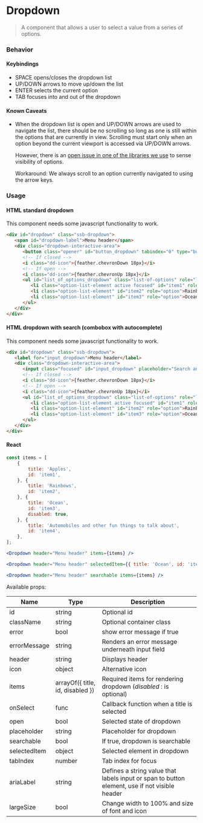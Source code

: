 Dropdown
========

> A component that allows a user to select a value from a series of options.

### Behavior

#### Keybindings

- SPACE opens/closes the dropdown list
- UP/DOWN arrows to move up/down the list
- ENTER selects the current option
- TAB focuses into and out of the dropdown

#### Known Caveats

- When the dropdown list is open and UP/DOWN arrows are used to navigate the list, there should be no scrolling so
  long as one is still within the options that are currently in view. Scrolling must start only when an option beyond
  the current viewport is accessed via UP/DOWN arrows.
  
  However, there is an [open issue in one of the libraries we use](https://github.com/joshwnj/react-visibility-sensor/pull/87)
  to sense visibility of options. 
  
  Workaround: We always scroll to an option currently navigated to using the arrow keys.
  
### Usage

#### HTML standard dropdown
This component needs some javascript functionality to work.
```html
<div id="dropdown" class="ssb-dropdown">
   <span id="dropdown-label">Menu header</span>
   <div class="dropdown-interactive-area">
      <button class="opener" id="button_dropdown" tabindex="0" type="button" aria-expanded="false" aria-haspopup="listbox" aria-labelledby="dropdown-label button_dropdown">-- Select --</button>
      <!-- If closed -->
      <i class="dd-icon">{feather.chevronDown 18px}</i>
      <!-- If open -->
      <i class="dd-icon">{feather.chevronUp 18px}</i>
      <ul id="list_of_options_dropdown" class="list-of-options" role="listbox" aria-labelledby="dropdown-label" tabindex="-1" aria-activedescendant="item1">
         <li class="option-list-element active focused" id="item1" role="option" aria-selected="true">Apples</li>
         <li class="option-list-element" id="item2" role="option">Rainbows</li>
         <li class="option-list-element" id="item3" role="option">Ocean</li>
      </ul>
   </div>
</div>
```

#### HTML dropdown with search (combobox with autocomplete)
This component needs some javascript functionality to work.
```html
<div id="dropdown" class="ssb-dropdown">
   <label for="input_dropdown">Menu header</label>
   <div class="dropdown-interactive-area">
      <input class="focused" id="input_dropdown" placeholder="Search and select" role="combobox" aria-autocomplete="list" aria-expanded="true" aria-controls="list_of_options_dropdown" type="text" aria-activedescendant="item1" value="">
      <!-- If closed -->
      <i class="dd-icon">{feather.chevronDown 18px}</i>
      <!-- If open -->
      <i class="dd-icon">{feather.chevronUp 18px}</i>
      <ul id="list_of_options_dropdown" class="list-of-options" role="listbox" tabindex="-1">
         <li class="option-list-element active focused" id="item1" role="option" aria-selected="true">Apples</li>
         <li class="option-list-element" id="item2" role="option">Rainbows</li>
         <li class="option-list-element" id="item3" role="option">Ocean</li>
      </ul>
   </div>
</div>
```

#### React

```jsx harmony
const items = [
	{
		title: 'Apples',
		id: 'item1',
	}, {
		title: 'Rainbows',
		id: 'item2',
	}, {
		title: 'Ocean',
		id: 'item3',
        disabled: true,
	}, {
		title: 'Automobiles and other fun things to talk about',
		id: 'item4',
	}, 
];

<Dropdown header="Menu header" items={items} />

<Dropdown header="Menu header" selectedItem={{ title: 'Ocean', id: 'item3' }} items={items} />

<Dropdown header="Menu header" searchable items={items} />
```

Available props:

| Name       | Type           | Description  |
| ---------- | ------------- | ----- |
| id | string | Optional id | 
| className   | string | Optional container class|
| error | bool | show error message if true |
| errorMessage | string | Renders an error message underneath input field |
| header | string | Displays header |
| icon | object | Alternative icon  |
| items | arrayOf({ title, id, disabled }) |Required items for rendering dropdown (*disabled* : is optional) |
| onSelect | func | Callback function when a title is selected |
| open | bool | Selected state of dropdown |
| placeholder | string | Placeholder for dropdown |
| searchable | bool | If true, dropdown is searchable |
| selectedItem | object | Selected element in dropdown |
| tabIndex | number | Tab index for focus |
| ariaLabel | string | Defines a string value that labels input or span to button element, use if not visible header |
| largeSize | bool | Change width to 100% and size of font and icon |
